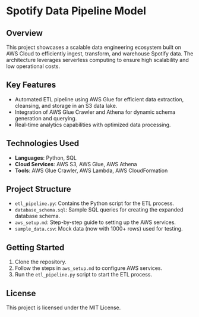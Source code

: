 # Spotify Data Pipeline Model

## Overview
This project showcases a scalable data engineering ecosystem built on AWS Cloud to efficiently ingest, transform, and warehouse Spotify data. The architecture leverages serverless computing to ensure high scalability and low operational costs.

## Key Features
- Automated ETL pipeline using AWS Glue for efficient data extraction, cleansing, and storage in an S3 data lake.
- Integration of AWS Glue Crawler and Athena for dynamic schema generation and querying.
- Real-time analytics capabilities with optimized data processing.

## Technologies Used
- **Languages**: Python, SQL
- **Cloud Services**: AWS S3, AWS Glue, AWS Athena
- **Tools**: AWS Glue Crawler, AWS Lambda, AWS CloudFormation

## Project Structure
- `etl_pipeline.py`: Contains the Python script for the ETL process.
- `database_schema.sql`: Sample SQL queries for creating the expanded database schema.
- `aws_setup.md`: Step-by-step guide to setting up the AWS services.
- `sample_data.csv`: Mock data (now with 1000+ rows) used for testing.

## Getting Started
1. Clone the repository.
2. Follow the steps in `aws_setup.md` to configure AWS services.
3. Run the `etl_pipeline.py` script to start the ETL process.

## License
This project is licensed under the MIT License.
